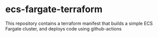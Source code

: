 # ecs-fargate-terraform
This repository contains a terraform manifest that builds a simple ECS Fargate cluster, and deploys code using github-actions
